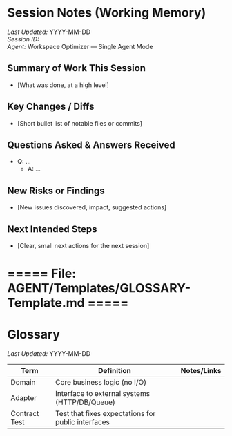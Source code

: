 # Session Notes (Working Memory)

_Last Updated:_ YYYY-MM-DD  
_Session ID:_ <timestamp or short label>  
_Agent:_ Workspace Optimizer — Single Agent Mode

## Summary of Work This Session

- [What was done, at a high level]

## Key Changes / Diffs

- [Short bullet list of notable files or commits]

## Questions Asked & Answers Received

- Q: ...
  - A: ...

## New Risks or Findings

- [New issues discovered, impact, suggested actions]

## Next Intended Steps

- [Clear, small next actions for the next session]

# ===== File: AGENT/Templates/GLOSSARY-Template.md =====

# Glossary

_Last Updated:_ YYYY-MM-DD

| Term          | Definition                                         | Notes/Links |
| ------------- | -------------------------------------------------- | ----------- |
| Domain        | Core business logic (no I/O)                       |             |
| Adapter       | Interface to external systems (HTTP/DB/Queue)      |             |
| Contract Test | Test that fixes expectations for public interfaces |             |